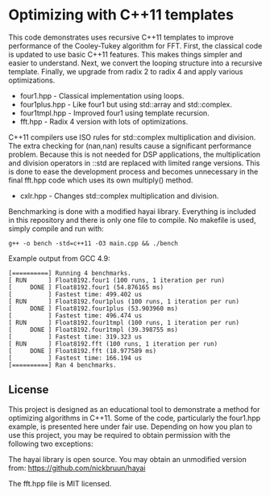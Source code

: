 # Optimizing with C++11 templates

This code demonstrates uses recursive C++11 templates to improve
performance of the Cooley-Tukey algorithm for FFT. First, the
classical code is updated to use basic C++11 features. This makes
things simpler and easier to understand. Next, we convert the
looping structure into a recursive template. Finally, we upgrade
from radix 2 to radix 4 and apply various optimizations.

 * four1.hpp - Classical implementation using loops.
 * four1plus.hpp - Like four1 but using std::array and std::complex.
 * four1tmpl.hpp - Improved four1 using template recursion.
 * fft.hpp - Radix 4 version with lots of optimizations.

C++11 compilers use ISO rules for std::complex multiplication and division.
The extra checking for (nan,nan) results cause a significant performance
problem. Because this is not needed for DSP applications, the multiplication
and division operators in ::std are replaced with limited range versions.
This is done to ease the development process and becomes unnecessary in
the final fft.hpp code which uses its own multiply() method.

 * cxlr.hpp - Changes std::complex multiplication and division.

Benchmarking is done with a modified hayai library. Everything is included
in this repository and there is only one file to compile. No makefile is
used, simply compile and run with:

```g++ -o bench -std=c++11 -O3 main.cpp && ./bench```

Example output from GCC 4.9:

```
[==========] Running 4 benchmarks.
[ RUN      ] Float8192.four1 (100 runs, 1 iteration per run)
[     DONE ] Float8192.four1 (54.876165 ms)
[          ] Fastest time: 499.402 us
[ RUN      ] Float8192.four1plus (100 runs, 1 iteration per run)
[     DONE ] Float8192.four1plus (53.903960 ms)
[          ] Fastest time: 496.474 us
[ RUN      ] Float8192.four1tmpl (100 runs, 1 iteration per run)
[     DONE ] Float8192.four1tmpl (39.398755 ms)
[          ] Fastest time: 319.323 us
[ RUN      ] Float8192.fft (100 runs, 1 iteration per run)
[     DONE ] Float8192.fft (18.977589 ms)
[          ] Fastest time: 166.194 us
[==========] Ran 4 benchmarks.
```

## License

This project is designed as an educational tool to demonstrate a method
for optimizing algorithms in C++11. Some of the code, particularly the
four1.hpp example, is presented here under fair use. Depending on how
you plan to use this project, you may be required to obtain permission
with the following two exceptions:

The hayai library is open source. You may obtain an unmodified version
from: https://github.com/nickbruun/hayai

The fft.hpp file is MIT licensed.
